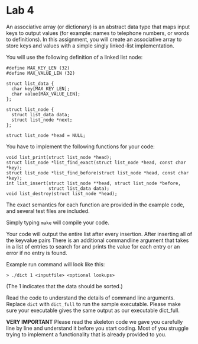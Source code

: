 # Lab 4

An associative array (or dictionary) is an abstract data type that maps input keys to output values (for example: names to telephone numbers, or words to definitions). In this assignment, you will create an associative array to store keys and values with a simple singly linked-list implementation.

You will use the following definition of a linked list node:

```
#define MAX_KEY_LEN (32)
#define MAX_VALUE_LEN (32)

struct list_data {
  char key[MAX_KEY_LEN];
  char value[MAX_VALUE_LEN];
};

struct list_node {
  struct list_data data;
  struct list_node *next;
};

struct list_node *head = NULL;
```
You have to implement the following functions for your code:

```
void list_print(struct list_node *head);
struct list_node *list_find_exact(struct list_node *head, const char *key);
struct list_node *list_find_before(struct list_node *head, const char *key);
int list_insert(struct list_node **head, struct list_node *before,
                struct list_data data);
void list_destroy(struct list_node *head);
```

The exact semantics for each function are provided in the example code, and several test files are included.

Simply typing `make` will compile your code.

Your code will output the entire list after every insertion. After inserting all of the key­value pairs There is an additional command­line argument that takes in a list of entries to search for and prints the value for each entry or an error if no entry is found.

Example run command will look like this:

```
> ./dict 1 <inputfile> <optional lookups>
```
(The 1 indicates that the data should be sorted.)

Read the code to understand the details of command line arguments. Replace `dict` with `dict_full` to run the sample executable. Please make sure your executable gives the same output as our executable dict_full. 

**VERY IMPORTANT** Please read the skeleton code we gave you carefully line by line and understand it before you start coding. Most of you struggle trying to implement a functionality that is already provided to you.
